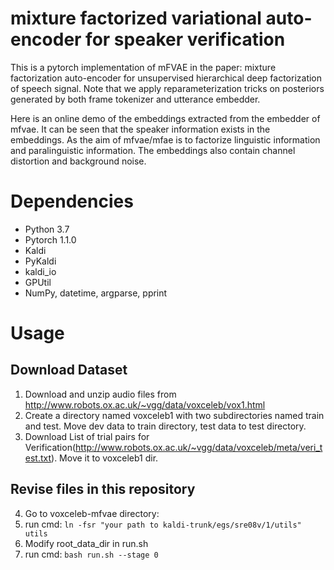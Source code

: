 # mixture factorized variational auto-encoder for speaker verification
This is a pytorch implementation of mFVAE in the paper: mixture factorization auto-encoder for unsupervised hierarchical deep factorization of speech signal.
Note that we apply reparameterization tricks on posteriors generated by both frame tokenizer and utterance embedder.

Here is an online demo of the embeddings extracted from the embedder of mfvae. It can be seen that the speaker information exists in the embeddings. As the aim of mfvae/mfae is to factorize linguistic information and paralinguistic information. The embeddings also contain channel distortion and background noise.

# Dependencies
  * Python 3.7
  * Pytorch 1.1.0
  * Kaldi
  * PyKaldi
  * kaldi_io
  * GPUtil
  * NumPy, datetime, argparse, pprint

# Usage
## Download Dataset
1. Download and unzip audio files from http://www.robots.ox.ac.uk/~vgg/data/voxceleb/vox1.html
2. Create a directory named voxceleb1 with two subdirectories named train and test. Move dev data to train directory, test data to test directory.
3. Download List of trial pairs for Verification(http://www.robots.ox.ac.uk/~vgg/data/voxceleb/meta/veri_test.txt). Move it to voxceleb1 dir.

## Revise files in this repository
4. Go to voxceleb-mfvae directory:
5. run cmd: `ln -fsr "your path to kaldi-trunk/egs/sre08v/1/utils" utils`
6. Modify root_data_dir in run.sh
7. run cmd: `bash run.sh --stage 0`
